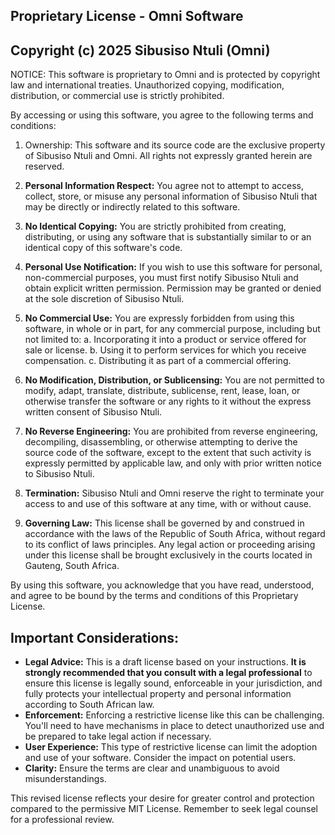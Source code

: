 ## Proprietary License - Omni Software

## Copyright (c) 2025 Sibusiso Ntuli (Omni)

NOTICE: This software is proprietary to Omni and is protected by copyright law and international treaties. Unauthorized copying, modification, distribution, or commercial use is strictly prohibited.

By accessing or using this software, you agree to the following terms and conditions:

1. Ownership: This software and its source code are the exclusive property of Sibusiso Ntuli and Omni. All rights not expressly granted herein are reserved.

2. **Personal Information Respect:** You agree not to attempt to access, collect, store, or misuse any personal information of Sibusiso Ntuli that may be directly or indirectly related to this software.

3. **No Identical Copying:** You are strictly prohibited from creating, distributing, or using any software that is substantially similar to or an identical copy of this software's code.

4. **Personal Use Notification:** If you wish to use this software for personal, non-commercial purposes, you must first notify Sibusiso Ntuli and obtain explicit written permission. Permission may be granted or denied at the sole discretion of Sibusiso Ntuli.

5. **No Commercial Use:** You are expressly forbidden from using this software, in whole or in part, for any commercial purpose, including but not limited to:
   a. Incorporating it into a product or service offered for sale or license.
   b. Using it to perform services for which you receive compensation.
   c. Distributing it as part of a commercial offering.

6. **No Modification, Distribution, or Sublicensing:** You are not permitted to modify, adapt, translate, distribute, sublicense, rent, lease, loan, or otherwise transfer the software or any rights to it without the express written consent of Sibusiso Ntuli.

7. **No Reverse Engineering:** You are prohibited from reverse engineering, decompiling, disassembling, or otherwise attempting to derive the source code of the software, except to the extent that such activity is expressly permitted by applicable law, and only with prior written notice to Sibusiso Ntuli.

8. **Termination:** Sibusiso Ntuli and Omni reserve the right to terminate your access to and use of this software at any time, with or without cause.

9. **Governing Law:** This license shall be governed by and construed in accordance with the laws of the Republic of South Africa, without regard to its conflict of laws principles. Any legal action or proceeding arising under this license shall be brought exclusively in the courts located in Gauteng, South Africa.

By using this software, you acknowledge that you have read, understood, and agree to be bound by the terms and conditions of this Proprietary License.

## Important Considerations:

* **Legal Advice:** This is a draft license based on your instructions. **It is strongly recommended that you consult with a legal professional** to ensure this license is legally sound, enforceable in your jurisdiction, and fully protects your intellectual property and personal information according to South African law.
* **Enforcement:** Enforcing a restrictive license like this can be challenging. You'll need to have mechanisms in place to detect unauthorized use and be prepared to take legal action if necessary.
* **User Experience:** This type of restrictive license can limit the adoption and use of your software. Consider the impact on potential users.
* **Clarity:** Ensure the terms are clear and unambiguous to avoid misunderstandings.

This revised license reflects your desire for greater control and protection compared to the permissive MIT License. Remember to seek legal counsel for a professional review.
